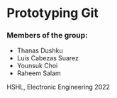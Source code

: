 # Prototyping Git

### Members of the group: 
- Thanas Dushku
- Luis Cabezas Suarez
- Younsuk Choi
- Raheem Salam

HSHL, Electronic Engineering 2022
